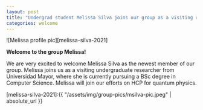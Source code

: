 ```yaml
---
layout: post
title: "Undergrad student Melissa Silva joins our group as a visiting researcher from Universidad Mayor"
categories: welcome
---
```


![Melissa profile pic][melissa-silva-2021]

**Welcome to the group Melissa!** 

We are very excited to welcome Melissa Silva as the newest member of our group. Melissa joins us as a visiting undergraduate researcher from Universidad Mayor, where she is currently pursuing a BSc degree in Computer Science. Melissa will join our efforts on HCP for quantum physics.




[melissa-silva-2021]:{{ "/assets/img/group-pics/msilva-pic.jpeg" | absolute_url }} 